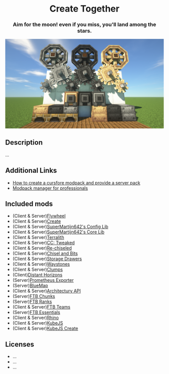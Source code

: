 <center>
    <h1>Create Together</h1>
    <h3>Aim for the moon! even if you miss, you'll land among the stars.</h3>
    <img src=".github/assets/pack-banner.png" />
</center>

## Description
...

## Additional Links
 - [How to create a cursfore modpack and provide a server pack](https://help.akliz.net/docs/make-a-twitch-launcher-modpack-and-server-pack#provide-a-server-pack-on-curse)
 - [Modpack manager for professionals](https://github.sre.pub/froehlichA/pax)


## Included mods
 - (Client & Server)[Flywheel](https://www.curseforge.com/minecraft/mc-mods/flywheel)
 - (Client & Server)[Create](https://www.curseforge.com/minecraft/mc-mods/create)
 - (Client & Server)[SuperMartijn642's Config Lib](https://www.curseforge.com/minecraft/mc-mods/supermartijn642s-config-lib)
 - (Client & Server)[SuperMartijn642's Core Lib](https://www.curseforge.com/minecraft/mc-mods/supermartijn642s-core-lib)
 - (Client & Server)[Terralith](https://www.curseforge.com/minecraft/mc-mods/terralith)
 - (Client & Server)[CC: Tweaked](https://www.curseforge.com/minecraft/mc-mods/cc-tweaked)
 - (Client & Server)[Re-chiseled](https://www.curseforge.com/minecraft/mc-mods/rechiseled)
 - (Client & Server)[Chisel and Bits](https://www.curseforge.com/minecraft/mc-mods/chisels-bits)
 - (Client & Server)[Storage Drawers](https://www.curseforge.com/minecraft/mc-mods/storage-drawers)
 - (Client & Server)[Waystones](https://www.curseforge.com/minecraft/mc-mods/waystones)
 - (Client & Server)[Clumps](https://www.curseforge.com/minecraft/mc-mods/clumps)
 - (Client)[Distant Horizons](https://www.curseforge.com/minecraft/mc-mods/distant-horizons)
 - (Server)[Prometheus Exporter](https://github.com/cpburnz/minecraft-prometheus-exporter)
 - (Server)[BlueMap](https://github.com/BlueMap-Minecraft/BlueMap)
 - (Client & Server)[Architectury API](https://www.curseforge.com/minecraft/mc-mods/architectury-api)
 - (Server)[FTB Chunks](https://www.curseforge.com/minecraft/mc-mods/ftb-chunks-forge)
 - (Server)[FTB Ranks](https://www.curseforge.com/minecraft/mc-mods/ftb-ranks-forge)
 - (Client & Server)[FTB Teams](https://www.curseforge.com/minecraft/mc-mods/ftb-teams-forge)
 - (Server)[FTB Essentials](https://www.curseforge.com/minecraft/mc-mods/ftb-essentials-forge)
 - (Client & Server)[Rhino](https://www.curseforge.com/minecraft/mc-mods/rhino)
 - (Client & Server)[KubeJS](https://www.curseforge.com/minecraft/mc-mods/kubejs)
 - (Client & Server)[KubeJS Create](https://www.curseforge.com/minecraft/mc-mods/kubejs-create)

 ## Licenses
 - ...
 - ...
 - ...
